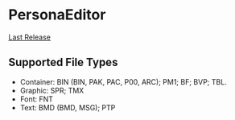 # PersonaEditor

[Last Release](https://github.com/Meloman19/PersonaEditor/releases)

## Supported File Types

* Container: BIN (BIN, PAK, PAC, P00, ARC); PM1; BF; BVP; TBL.
* Graphic: SPR; TMX
* Font: FNT
* Text: BMD (BMD, MSG); PTP